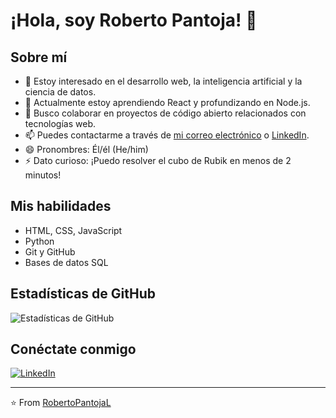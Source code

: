 # ¡Hola, soy Roberto Pantoja! 👋

## Sobre mí

- 👀 Estoy interesado en el desarrollo web, la inteligencia artificial y la ciencia de datos.
- 🌱 Actualmente estoy aprendiendo React y profundizando en Node.js.
- 💞️ Busco colaborar en proyectos de código abierto relacionados con tecnologías web.
- 📫 Puedes contactarme a través de [mi correo electrónico](mailto:tu_correo@ejemplo.com) o [LinkedIn](https://www.linkedin.com/in/tu-perfil/).
- 😄 Pronombres: Él/él (He/him)
- ⚡ Dato curioso: ¡Puedo resolver el cubo de Rubik en menos de 2 minutos!

## Mis habilidades

- HTML, CSS, JavaScript
- Python
- Git y GitHub
- Bases de datos SQL

## Estadísticas de GitHub

![Estadísticas de GitHub](https://github-readme-stats.vercel.app/api?username=RobertoPantojaL&show_icons=true&theme=radical)

## Conéctate conmigo

[![LinkedIn](https://img.shields.io/badge/-LinkedIn-blue?style=flat-square&logo=LinkedIn&logoColor=white&link=https://www.linkedin.com/in/tadeo-roberto-pantoja-lópez-306518345/)](https://www.linkedin.com/in/tadeo-roberto-pantoja-lópez-306518345/)

---

⭐️ From [RobertoPantojaL](https://github.com/RobertoPantojaL)

<!---
RobertoPantojaL/RobertoPantojaL is a ✨ special ✨ repository because its `README.md` (this file) appears on your GitHub profile.
You can click the Preview link to take a look at your changes.
--->
